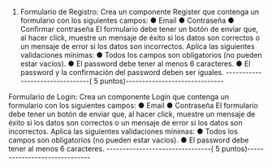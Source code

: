 1. Formulario de Registro: Crea un componente Register que contenga un formulario
con los siguientes campos:
● Email
● Contraseña
● Confirmar contraseña
El formulario debe tener un botón de enviar que, al hacer click, muestre un mensaje
de éxito si los datos son correctos o un mensaje de error si los datos son
incorrectos.
Aplica las siguientes validaciones mínimas:
● Todos los campos son obligatorios (no pueden estar vacíos).
● El password debe tener al menos 6 caracteres.
● El password y la confirmación del password deben ser iguales.
--------------------------------( 5 puntos)------------------------------

Formulario de Login: Crea un componente Login que contenga un formulario con los
siguientes campos:
● Email
● Contraseña
El formulario debe tener un botón de enviar que, al hacer click, muestre un mensaje
de éxito si los datos son correctos o un mensaje de error si los datos son
incorrectos.
Aplica las siguientes validaciones mínimas:
● Todos los campos son obligatorios (no pueden estar vacíos).
● El password debe tener al menos 6 caracteres.
--------------------------------( 5 puntos)------------------------------